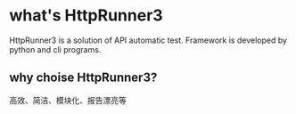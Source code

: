 # what's HttpRunner3
HttpRunner3 is a solution of API automatic test. Framework is developed by python and cli programs.

## why choise HttpRunner3?
高效、简洁、模块化、报告漂亮等
